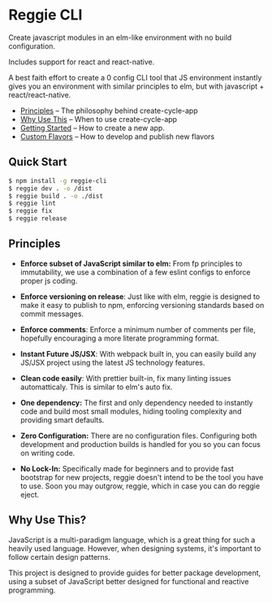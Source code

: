 # Reggie CLI

Create javascript modules in an elm-like environment with no build configuration.

Includes support for react and react-native.

A best faith effort to create a 0 config CLI tool that JS environment instantly gives you an environment with similar principles to elm, but with javascript + react/react-native.

* [Principles](#principles) – The philosophy behind create-cycle-app
* [Why Use This](#why-use-this) – When to use create-cycle-app
* [Getting Started](#getting-started) – How to create a new app.
* [Custom Flavors](#flavors) – How to develop and publish new flavors

## Quick Start

```sh
$ npm install -g reggie-cli
$ reggie dev . -o /dist
$ reggie build . -o ./dist
$ reggie lint
$ reggie fix
$ reggie release
```

## Principles

* **Enforce subset of JavaScript similar to elm:** From fp principles to immutability, we use a combination of a few eslint configs to enforce proper js coding.

* **Enforce versioning on release**: Just like with elm, reggie is designed to make it easy to publish to npm, enforcing versioning standards based on commit messages.

* **Enforce comments**: Enforce a minimum number of comments per file, hopefully encouraging a more literate programming format.

* **Instant Future JS/JSX**: With webpack built in, you can easily build any JS/JSX project using the latest JS technology features.

* **Clean code easily**: With prettier built-in, fix many linting issues automatticaly. This is similar to elm's auto fix.

* **One dependency:** The first and only dependency needed to instantly code and build most small modules, hiding tooling complexity and providing smart defaults.

* **Zero Configuration:** There are no configuration files. Configuring both development and production builds is handled for you so you can focus on writing code.

* **No Lock-In:** Specifically made for beginners and to provide fast bootstrap for new projects, reggie doesn't intend to be the tool you have to use. Soon you may outgrow, reggie, which in case you can do reggie eject.

## Why Use This?

JavaScript is a multi-paradigm language, which is a great thing for such a heavily used language. However, when designing systems, it's important to follow certain design patterns.

This project is designed to provide guides for better package development, using a subset of JavaScript better designed for functional and reactive programming.